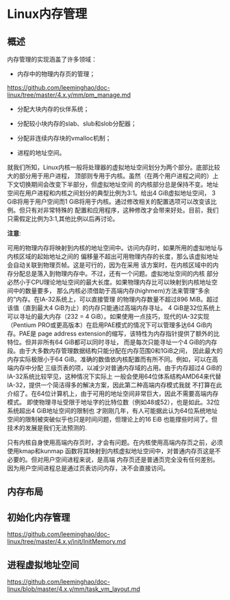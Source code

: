 Linux内存管理
========================================

概述
----------------------------------------

内存管理的实现涵盖了许多领域：

* 内存中的物理内存页的管理；

https://github.com/leeminghao/doc-linux/tree/master/4.x.y/mm/pm_manage.md

* 分配大块内存的伙伴系统；

* 分配较小块内存的slab、slub和slob分配器；

* 分配非连续内存块的vmalloc机制；

* 进程的地址空间。

就我们所知，Linux内核一般将处理器的虚拟地址空间划分为两个部分。底部比较大的部分用于用户进程，
顶部则专用于内核。虽然（在两个用户进程之间的）上下文切换期间会改变下半部分，但虚拟地址空间
的内核部分总是保持不变。地址空间在用户进程和内核之间划分的典型比例为3∶1。给出4 GiB虚拟地址空间，
3 GiB将用于用户空间而1 GiB将用于内核。通过修改相关的配置选项可以改变该比例。但只有对非常特殊的
配置和应用程序，这种修改才会带来好处。目前，我们只需假定比例为3∶1,其他比例以后再讨论。

**注意**:

可用的物理内存将映射到内核的地址空间中。访问内存时，如果所用的虚拟地址与内核区域的起始地址之间的
偏移量不超出可用物理内存的长度，那么该虚拟地址会自动关联到物理页帧。这是可行的，因为在采用
该方案时，在内核区域中的内存分配总是落入到物理内存中。不过，还有一个问题。虚拟地址空间的内核
部分必然小于CPU理论地址空间的最大长度。如果物理内存比可以映射到内核地址空间中的数量要多，
那么内核必须借助于高端内存(highmem)方法来管理“多余的”内存。在IA-32系统上，可以直接管理
的物理内存数量不超过896 MiB。超过该值（直到最大4 GiB为止）的内存只能通过高端内存寻址。
4 GiB是32位系统上可以寻址的最大内存（232 = 4 GiB）。如果使用一点技巧，现代的IA-32实现
（Pentium PRO或更高版本）在启用PAE模式的情况下可以管理多达64 GiB内存。PAE是
page address extension的缩写，该特性为内存指针提供了额外的比特位。但并非所有64 GiB都可以同时寻址，
而是每次只能寻址一个4 GiB的内存段。由于大多数内存管理数据结构只能分配在内存范围0和1GiB之间，
因此最大的内存实际极限小于64 GiB。准确的数值依内核配置而有所不同。例如，可以在高端内存中分配
三级页表的项，以减少对普通内存域的占用。由于内存超过4 GiB的IA-32系统比较罕见，这种情况下实际上
一般会使用64位体系结构AMD64来代替IA-32，提供一个简洁得多的解决方案，因此第二种高端内存模式我就
不打算在此介绍了。在64位计算机上，由于可用的地址空间非常巨大，因此不需要高端内存模式。
即使物理寻址受限于地址字的比特位数（例如48或52），也是如此。32位系统超出4 GiB地址空间的限制也
才刚刚几年，有人可能据此认为64位系统地址空间的限制被突破似乎也只是时间问题，但理论上的16 EiB
也能撑些时间了。但技术的发展是我们无法预测的.

只有内核自身使用高端内存页时，才会有问题。在内核使用高端内存页之前，必须使用kmap和kunmap
函数将其映射到内核虚拟地址空间中，对普通内存页这是不必要的。但对用户空间进程来说，是高端
内存页还是普通页完全没有任何差别。因为用户空间进程总是通过页表访问内存，决不会直接访问。

内存布局
----------------------------------------

初始化内存管理
----------------------------------------

https://github.com/leeminghao/doc-linux/tree/master/4.x.y/init/InitMemory.md

进程虚拟地址空间
----------------------------------------

https://github.com/leeminghao/doc-linux/blob/master/4.x.y/mm/task_vm_layout.md
